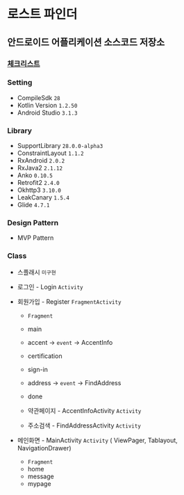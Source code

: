 # 로스트 파인더

## 안드로이드 어플리케이션 소스코드 저장소

### [체크리스트](https://github.com/SoBsch/LOSTFINDER/blob/master/documents/checklist.md)


### Setting

* CompileSdk `28`
* Kotlin Version `1.2.50`
* Android Studio `3.1.3`



### Library

* SupportLibrary `28.0.0-alpha3`
* ConstraintLayout `1.1.2`
* RxAndroid `2.0.2`
* RxJava2 `2.1.12`
* Anko `0.10.5`
* Retrofit2 `2.4.0`
* Okhttp3 `3.10.0`
* LeakCanary `1.5.4`
* Glide `4.7.1`

### Design Pattern

* MVP Pattern


### Class

* 스플래시 `미구현`

* 로그인 - Login `Activity`
* 회원가입 - Register `FragmentActivity`
  * `Fragment`
  * main 
  * accent -> `event` -> AccentInfo
  * certification
  * sign-in 
  * address -> `event` -> FindAddress
  * done
  
  * 약관페이지 - AccentInfoActivity `Activity`
  * 주소검색 - FindAddressActivity `Activity`
  
* 메인화면 - MainActivity `Activity` ( ViewPager, Tablayout, NavigationDrawer)
  * `Fragment`
  * home 
  * message
  * mypage
